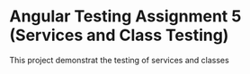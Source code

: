 # Angular Testing Assignment 5 (Services and Class Testing)

This project demonstrat the testing of services and classes 
